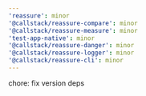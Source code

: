 ```yaml
---
'reassure': minor
'@callstack/reassure-compare': minor
'@callstack/reassure-measure': minor
'test-app-native': minor
'@callstack/reassure-danger': minor
'@callstack/reassure-logger': minor
'@callstack/reassure-cli': minor
---
```


chore: fix version deps
